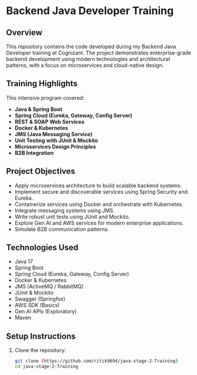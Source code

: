 # Backend Java Developer Training 

## Overview
This repository contains the code developed during my Backend Java Developer training at Cognizant. The project demonstrates enterprise-grade backend development using modern technologies and architectural patterns, with a focus on microservices and cloud-native design.

## Training Highlights
This intensive program covered:

- **Java & Spring Boot**
- **Spring Cloud (Eureka, Gateway, Config Server)**
- **REST & SOAP Web Services**
- **Docker & Kubernetes**
- **JMS (Java Messaging Service)**
- **Unit Testing with JUnit & Mockito**
- **Microservices Design Principles**
- **B2B Integration**

## Project Objectives
- Apply microservices architecture to build scalable backend systems.
- Implement secure and discoverable services using Spring Security and Eureka.
- Containerize services using Docker and orchestrate with Kubernetes.
- Integrate messaging systems using JMS.
- Write robust unit tests using JUnit and Mockito.
- Explore Gen AI and AWS services for modern enterprise applications.
- Simulate B2B communication patterns.

## Technologies Used
- Java 17
- Spring Boot
- Spring Cloud (Eureka, Gateway, Config Server)
- Docker & Kubernetes
- JMS (ActiveMQ / RabbitMQ)
- JUnit & Mockito
- Swagger (Springfox)
- AWS SDK (Basics)
- Gen AI APIs (Exploratory)
- Maven

## Setup Instructions
1. Clone the repository:
   ```bash
   git clone (https://github.com/ritik9694/java-stage-2-Training)
   cd java-stage-2-Training
